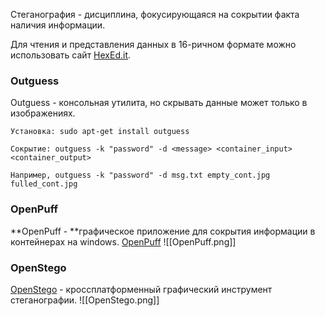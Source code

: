 Стеганография - дисциплина, фокусирующаяся на сокрытии факта наличия информации.

Для чтения и представления данных в 16-ричном формате можно использовать сайт [HexEd.it](https://hexed.it/).
### Outguess
Outguess - консольная утилита, но скрывать данные может только в изображениях.
```
Установка: sudo apt-get install outguess
```
```
Сокрытие: outguess -k "password" -d <message> <container_input> <container_output>
```
```
Например, outguess -k "password" -d msg.txt empty_cont.jpg fulled_cont.jpg
```
### OpenPuff
**OpenPuff - **графическое приложение для сокрытия информации в контейнерах на windows.
[OpenPuff](https://embeddedsw.net/OpenPuff_Steganography_Home_ru.html)
![[OpenPuff.png]]

### OpenStego
[OpenStego](https://www.openstego.com/) - кроссплатформенный графический инструмент стеганографии.
![[OpenStego.png]]